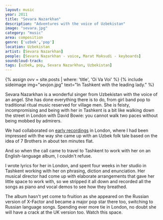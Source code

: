 ```yaml
---
layout: music
year: 2011
title: "Sevara Nazarkhan"
description: "Adventures with the voice of Uzbekistan"
image: "sevara.jpg"
category: "music"
area: composition
genre: ['uzbek','pop']
location: Uzbekistan
artist: [Sevara Nazarkhan]
people: [Sevara Nazarkhan - voice, Marat Maksudi - keyboards]
soundcloud-track: 
tags: [uzbek, pop, Sevara Nazarkhan, Uzbekistan]
---
```

{% assign ovv = site.posts | where: 'title', 'Oi Va Voi' %}
{% include sideimage img="sevjon.jpg" text="In Tashkent with the leading lady." %}

Sevara Nazarkhan is a wonderful singer from Uzbekistan with the voice of an angel. She has done everything there is to do, from girl band pop to traditional ritual music reserved for village men. She is feisty, incompromising and being with her in Tashkent is a bit like walking down the street in London with David Bowie: you cannot walk two paces without being mobbed by admirers.

We had collaborated on <a href="{{ovv[0].url}}">early recordings</a> in London, where I had been impressed with the way she came up with an Uzbek folk tale based on the idea of 7 Brothers in about ten minutes flat.

And so when the call came to travel to Tashkent to work with her on an English-language album, I couldn't refuse.

I wrote lyrics for her in London, and spent four weeks in her studio in Tashkent working with her on phrasing, diction and enunciation. Her musical director had come up with elaborate arrangements that gave her little space to work with, so we stripped it all down and recorded all the songs as piano and vocal demos to see how they breathed.

The album hasn't yet come to fruition as she appeared on the Russian version of X-Factor and became a major pop star there too, switching to Russian language songs. Spending ever more tie in London, no doubt she will have a crack at the UK version too. Watch this space.

